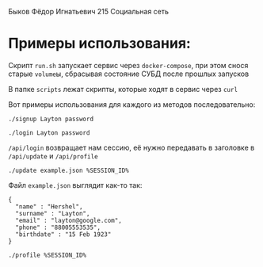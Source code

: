 Быков Фёдор Игнатьевич 215
Социальная сеть

# Примеры использования:

Скрипт `run.sh` запускает сервис через `docker-compose`, при этом снося старые `volume`ы, сбрасывая состояние СУБД после прошлых запусков

В папке `scripts` лежат скрипты, которые ходят в сервис через `curl`

Вот примеры использования для каждого из методов последовательно:

```
./signup Layton password
```

```
./login Layton password
```

`/api/login` возвращает нам сессию, её нужно передавать в заголовке в `/api/update` и `/api/profile`

```
./update example.json %SESSION_ID%
```

Файл `example.json` выглядит как-то так:

```
{
  "name" : "Hershel",
  "surname" : "Layton",
  "email" : "layton@google.com",
  "phone" : "88005553535",
  "birthdate" : "15 Feb 1923"
}
```

```
./profile %SESSION_ID%
```
